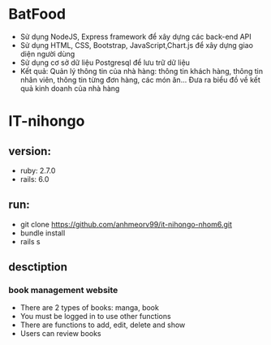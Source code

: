 # BatFood
- Sử dụng NodeJS, Express framework để xây dựng các back-end API 
- Sử dụng HTML, CSS, Bootstrap, JavaScript,Chart.js để xây dựng giao diện người dùng
- Sử dụng cơ sở dữ liệu Postgresql để lưu trữ dữ liệu
- Kết quả: Quản lý thông tin của nhà hàng: thông tin khách hàng, thông tin nhân viên, thông tin từng đơn hàng, các món ăn... Đưa ra biểu đồ về kết quả kinh doanh của nhà hàng


# IT-nihongo
## version:
- ruby: 2.7.0
- rails: 6.0
## run:
- git clone  https://github.com/anhmeorv99/it-nihongo-nhom6.git
- bundle install
- rails s
## desctiption
### book management website
- There are 2 types of books: manga, book
- You must be logged in to use other functions
- There are functions to add, edit, delete and show
- Users can review books